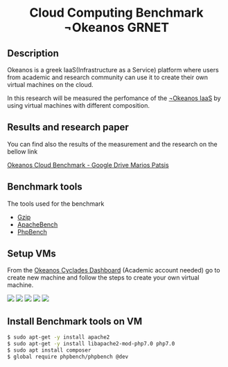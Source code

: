 <h1 align="center">
Cloud Computing Benchmark ¬Okeanos GRNET
</h1>

## Description
Okeanos is a greek IaaS(Infrastructure as a Service) platform where users from academic and research community can use it to create their own virtual machines on the cloud.

In this research will be measured the perfomance of the [¬Okeanos IaaS](https://okeanos.grnet.gr/) by using virtual machines with different composition.

## Results and research paper
You can find also the results of the measurement and the research on the bellow link

[Okeanos Cloud Benchmark - Google Drive Marios Patsis](https://drive.google.com/drive/folders/1bhjP_YFNjXE4kefvqdKXERFUpeh3IvWb)

## Benchmark tools
The tools used for the benchmark

- [Gzip](https://www.gzip.org/) 
- [ApacheBench](https://httpd.apache.org/docs/2.4/programs/ab.html) 
- [PhpBench](https://phpbench.com/)

## Setup VMs
From the [Okeanos Cyclades Dashboard](https://cyclades.okeanos.grnet.gr/ui/) (Academic account needed) go to create new machine and follow the steps to create your own virtual machine.

 <img src="https://drive.google.com/uc?id=1SoNhaRuWx7muZ8u1dQAR_R-5Rf7Px9m8" />

 <img src="https://drive.google.com/uc?id=1xMDyvJVSXOHps4yrbLY9NKTxK-0sI2Aq" />

 <img src="https://drive.google.com/uc?id=109RGB7o5PDEsE8ofIRzEj2dxolqY42pI" />

 <img src="https://drive.google.com/uc?id=1uJVmz-oB5XE-v57PMBtKLbbFaBZM7x9D" />

 <img src="https://drive.google.com/uc?id=1pCJR6iwMvxOxDr1oCmo6zR4Kn1STXTDY" />


## Install Benchmark tools on VM
```sh
$ sudo apt-get -y install apache2
$ sudo apt-get -y install libapache2-mod-php7.0 php7.0
$ sudo apt install composer
$ global require phpbench/phpbench @dev
```


